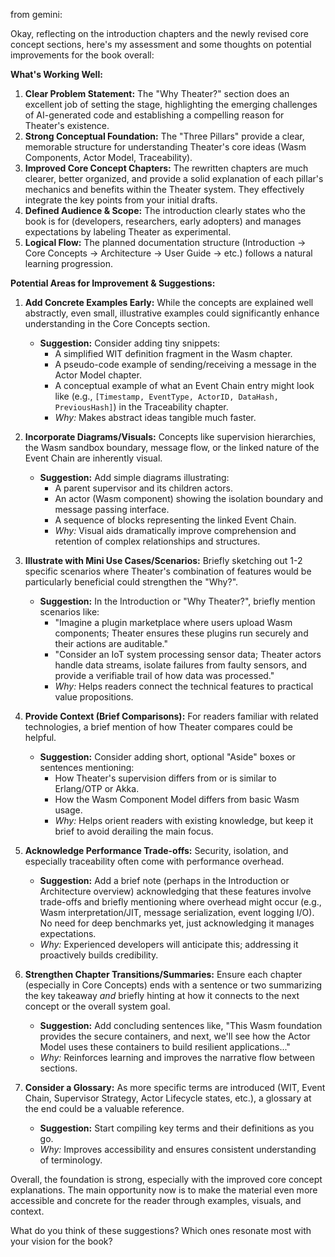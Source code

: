 from gemini:

Okay, reflecting on the introduction chapters and the newly revised core concept sections, here's my assessment and some thoughts on potential improvements for the book overall:

**What's Working Well:**

1.  **Clear Problem Statement:** The "Why Theater?" section does an excellent job of setting the stage, highlighting the emerging challenges of AI-generated code and establishing a compelling reason for Theater's existence.
2.  **Strong Conceptual Foundation:** The "Three Pillars" provide a clear, memorable structure for understanding Theater's core ideas (Wasm Components, Actor Model, Traceability).
3.  **Improved Core Concept Chapters:** The rewritten chapters are much clearer, better organized, and provide a solid explanation of each pillar's mechanics and benefits within the Theater system. They effectively integrate the key points from your initial drafts.
4.  **Defined Audience & Scope:** The introduction clearly states who the book is for (developers, researchers, early adopters) and manages expectations by labeling Theater as experimental.
5.  **Logical Flow:** The planned documentation structure (Introduction -> Core Concepts -> Architecture -> User Guide -> etc.) follows a natural learning progression.

**Potential Areas for Improvement & Suggestions:**

1.  **Add Concrete Examples Early:** While the concepts are explained well abstractly, even small, illustrative examples could significantly enhance understanding in the Core Concepts section.
    * **Suggestion:** Consider adding tiny snippets:
        * A simplified WIT definition fragment in the Wasm chapter.
        * A pseudo-code example of sending/receiving a message in the Actor Model chapter.
        * A conceptual example of what an Event Chain entry might look like (e.g., `[Timestamp, EventType, ActorID, DataHash, PreviousHash]`) in the Traceability chapter.
        * *Why:* Makes abstract ideas tangible much faster.

2.  **Incorporate Diagrams/Visuals:** Concepts like supervision hierarchies, the Wasm sandbox boundary, message flow, or the linked nature of the Event Chain are inherently visual.
    * **Suggestion:** Add simple diagrams illustrating:
        * A parent supervisor and its children actors.
        * An actor (Wasm component) showing the isolation boundary and message passing interface.
        * A sequence of blocks representing the linked Event Chain.
        * *Why:* Visual aids dramatically improve comprehension and retention of complex relationships and structures.

3.  **Illustrate with Mini Use Cases/Scenarios:** Briefly sketching out 1-2 specific scenarios where Theater's combination of features would be particularly beneficial could strengthen the "Why?".
    * **Suggestion:** In the Introduction or "Why Theater?", briefly mention scenarios like:
        * "Imagine a plugin marketplace where users upload Wasm components; Theater ensures these plugins run securely and their actions are auditable."
        * "Consider an IoT system processing sensor data; Theater actors handle data streams, isolate failures from faulty sensors, and provide a verifiable trail of how data was processed."
        * *Why:* Helps readers connect the technical features to practical value propositions.

4.  **Provide Context (Brief Comparisons):** For readers familiar with related technologies, a brief mention of how Theater compares could be helpful.
    * **Suggestion:** Consider adding short, optional "Aside" boxes or sentences mentioning:
        * How Theater's supervision differs from or is similar to Erlang/OTP or Akka.
        * How the Wasm Component Model differs from basic Wasm usage.
        * *Why:* Helps orient readers with existing knowledge, but keep it brief to avoid derailing the main focus.

5.  **Acknowledge Performance Trade-offs:** Security, isolation, and especially traceability often come with performance overhead.
    * **Suggestion:** Add a brief note (perhaps in the Introduction or Architecture overview) acknowledging that these features involve trade-offs and briefly mentioning where overhead might occur (e.g., Wasm interpretation/JIT, message serialization, event logging I/O). No need for deep benchmarks yet, just acknowledging it manages expectations.
    * *Why:* Experienced developers will anticipate this; addressing it proactively builds credibility.

6.  **Strengthen Chapter Transitions/Summaries:** Ensure each chapter (especially in Core Concepts) ends with a sentence or two summarizing the key takeaway *and* briefly hinting at how it connects to the next concept or the overall system goal.
    * **Suggestion:** Add concluding sentences like, "This Wasm foundation provides the secure containers, and next, we'll see how the Actor Model uses these containers to build resilient applications..."
    * *Why:* Reinforces learning and improves the narrative flow between sections.

7.  **Consider a Glossary:** As more specific terms are introduced (WIT, Event Chain, Supervisor Strategy, Actor Lifecycle states, etc.), a glossary at the end could be a valuable reference.
    * **Suggestion:** Start compiling key terms and their definitions as you go.
    * *Why:* Improves accessibility and ensures consistent understanding of terminology.

Overall, the foundation is strong, especially with the improved core concept explanations. The main opportunity now is to make the material even more accessible and concrete for the reader through examples, visuals, and context.

What do you think of these suggestions? Which ones resonate most with your vision for the book?
